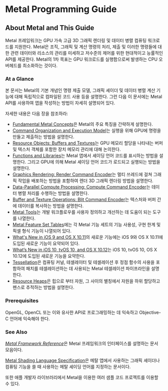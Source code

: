 # Metal Programming Guide

## About Metal and This Guide <a id="pageTitle"></a>

Metal 프레임워크는 GPU 가속 고급 3D 그래픽 렌더링 및 데이터 병렬 컴퓨팅 워크로드를 지원한다. Metal은 조직, 그래픽 및 계산 명령의 처리, 제출 및 이러한 명령들에 대한 관련 데이터와 리소스의 관리를 미세하고 저수준의 제어를 위한 현대적이고 능률적인 API를 제공한다. Metal의 1차 목표는 GPU 워크로드를 실행함으로써 발생하는 CPU 오버헤드를 최소화하는 것이다.

### At a Glance

본 문서는 Metal의 기본 개념인 명령 제출 모델, 그래픽 셰이더 및 데이터 병렬 계산 기능에 대해 독립적으로 컴파일된 코드 사용 등을 설명한다. 그런 다음 이 문서에는 Metal API를 사용하여 앱을 작성하는 방법이 자세히 설명되어 있다.

자세한 내용은 다음 장을 참조하라:

* [Fundamental Metal Concepts](https://developer.apple.com/library/archive/documentation/Miscellaneous/Conceptual/MetalProgrammingGuide/Device/Device.html#//apple_ref/doc/uid/TP40014221-CH2-SW1)은 Metal의 주요 특징을 간략하게 설명한다. 
* [Command Organization and Execution Model](https://developer.apple.com/library/archive/documentation/Miscellaneous/Conceptual/MetalProgrammingGuide/Cmd-Submiss/Cmd-Submiss.html#//apple_ref/doc/uid/TP40014221-CH3-SW1)는 실행을 위해 GPU에 명령을 만들고 제출하는 방법을 설명한다.
* [Resource Objects: Buffers and Textures](https://developer.apple.com/library/archive/documentation/Miscellaneous/Conceptual/MetalProgrammingGuide/Mem-Obj/Mem-Obj.html#//apple_ref/doc/uid/TP40014221-CH4-SW1)는 GPU 메모리 할당을 나타내는 버퍼 및 텍스처 객체를 포함한 장치 메모리 관리에 대해 논의한다.
* [Functions and Libraries](https://developer.apple.com/library/archive/documentation/Miscellaneous/Conceptual/MetalProgrammingGuide/Prog-Func/Prog-Func.html#//apple_ref/doc/uid/TP40014221-CH5-SW1)는 Metal 앱에서 셰이딩 언어 코드를 표시하는 방법을 설명한다. 그리고 GPU에 의해 Metal 셰이딩 언어 코드가 로드되고 실행되는 방법을 설명한다.
* [Graphics Rendering: Render Command Encoder](https://developer.apple.com/library/archive/documentation/Miscellaneous/Conceptual/MetalProgrammingGuide/Render-Ctx/Render-Ctx.html#//apple_ref/doc/uid/TP40014221-CH7-SW1)는 멀티 쓰레드에 걸쳐 그래픽 작업을 배포하는 방법을 포함하여 렌더 3D 그래픽 렌더링 방법을 설명한다.
* [Data-Parallel Compute Processing: Compute Command Encoder](https://developer.apple.com/library/archive/documentation/Miscellaneous/Conceptual/MetalProgrammingGuide/Compute-Ctx/Compute-Ctx.html#//apple_ref/doc/uid/TP40014221-CH6-SW1)는 데이터 병렬 처리를 수행하는 방법을 설명한다.
* [Buffer and Texture Operations: Blit Command Encoder](https://developer.apple.com/library/archive/documentation/Miscellaneous/Conceptual/MetalProgrammingGuide/Blit-Ctx/Blit-Ctx.html#//apple_ref/doc/uid/TP40014221-CH9-SW3)는 텍스처와 버퍼 간에 데이터를 복사하는 방법을 설명한다.
* [Metal Tools](https://developer.apple.com/library/archive/documentation/Miscellaneous/Conceptual/MetalProgrammingGuide/Dev-Technique/Dev-Technique.html#//apple_ref/doc/uid/TP40014221-CH8-SW1)는 개발 워크플로우를 사용자 정의하고 개선하는 데 도움이 되는 도구를 나열한다.
* [Metal Feature Set Tables](https://developer.apple.com/library/archive/documentation/Miscellaneous/Conceptual/MetalProgrammingGuide/MetalFeatureSetTables/MetalFeatureSetTables.html#//apple_ref/doc/uid/TP40014221-CH13-SW1)에는 각 Metal 기능 세트의 기능 사용성, 구현 한계 및 픽셀 형식 기능이 나열되어 있다.
* [What's New in iOS 9 and OS X 10.11](https://developer.apple.com/library/archive/documentation/Miscellaneous/Conceptual/MetalProgrammingGuide/WhatsNewiniOS9andOSX1011/WhatsNewiniOS9andOSX1011.html#//apple_ref/doc/uid/TP40014221-CH12-SW11)의 새로운 기능에는 iOS 9와 OS X 10.11에 도입된 새로운 기능이 요약되어 있다.
* [What’s New in iOS 10, tvOS 10, and OS X 10.12](https://developer.apple.com/library/archive/documentation/Miscellaneous/Conceptual/MetalProgrammingGuide/WhatsNewiniOS10tvOS10andOSX1012/WhatsNewiniOS10tvOS10andOSX1012.html#//apple_ref/doc/uid/TP40014221-CH14-SW1)는 iOS 10, tvOS 10, OS X 10.12에 도입된 새로운 기능을 요약한다.
* [Tessellation](https://developer.apple.com/library/archive/documentation/Miscellaneous/Conceptual/MetalProgrammingGuide/Tessellation/Tessellation.html#//apple_ref/doc/uid/TP40014221-CH15-SW1)은 컴퓨팅 커널, 테셀레이터 및 테셀레이션 후 정점 함수의 사용을 포함하여 패치를 테셀레이션하는 데 사용되는 Metal 테셀레이션 파이프라인을 설명한다.
* [Resource Heaps](https://developer.apple.com/library/archive/documentation/Miscellaneous/Conceptual/MetalProgrammingGuide/ResourceHeaps/ResourceHeaps.html#//apple_ref/doc/uid/TP40014221-CH16-SW1)은 힙으로 부터 자원, 그 사이의 별칭에서 자원을 하위 할당하고 펜스로 추적하는 방법을 설명한다.

### Prerequisites

OpenGL, OpenCL 또는 이와 유사한 API로 프로그래밍하는 데 익숙하고 Objective-C 언어에 익숙해야 한다.

### See Also

[_Metal Framework Reference_](https://developer.apple.com/documentation/metal)은 Metal 프레임워크의 인터페이스를 설명하는 문서 모음이다.

[Metal Shading Language Specification](https://developer.apple.com/metal/Metal-Shading-Language-Specification.pdf)은 메탈 앱에서 사용하는 그래픽 셰이더나 컴퓨팅 기능을 쓸 때 사용하는 메탈 셰이딩 언어를 지정하는 문서이다.

또한 애플 개발자 라이브러리에서 Metal을 이용한 여러 샘플 코드 프로젝트를 이용할 수 있다.

